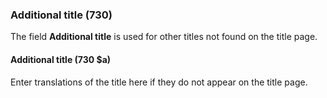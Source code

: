 ### Additional title (730)

The field **Additional title** is used for other titles not found on the title page.  

#### Additional title (730 $a)

Enter translations of the title here if they do not appear on the title page.
